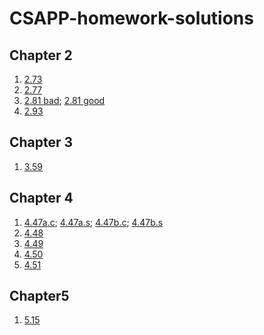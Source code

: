 # CSAPP-homework-solutions
## Chapter 2
1. [2.73](https://github.com/gaoze1998/CSAPP-homework-solutions/blob/main/Chapter2/2.73.c)
2. [2.77](https://github.com/gaoze1998/CSAPP-homework-solutions/blob/main/Chapter2/2.77.c)
3. [2.81 bad](https://github.com/gaoze1998/CSAPP-homework-solutions/blob/main/Chapter2/2.81.c); [2.81 good](https://github.com/gaoze1998/CSAPP-homework-solutions/blob/main/Chapter2/2.81good.c)
4. [2.93](https://github.com/gaoze1998/CSAPP-homework-solutions/blob/main/Chapter2/2.93.c)
## Chapter 3
1. [3.59](https://github.com/gaoze1998/CSAPP-homework-solutions/blob/main/Chapter3/3.59.s)
## Chapter 4
1. [4.47a.c](https://github.com/gaoze1998/CSAPP-homework-solutions/blob/main/Chapter4/4.47a.c); [4.47a.s](https://github.com/gaoze1998/CSAPP-homework-solutions/blob/main/Chapter4/4.47a.s); [4.47b.c](https://github.com/gaoze1998/CSAPP-homework-solutions/blob/main/Chapter4/4.47b.c); [4.47b.s](https://github.com/gaoze1998/CSAPP-homework-solutions/blob/main/Chapter4/4.47b.s)
2. [4.48](https://github.com/gaoze1998/CSAPP-homework-solutions/blob/main/Chapter4/4.48.s)
3. [4.49](https://github.com/gaoze1998/CSAPP-homework-solutions/blob/main/Chapter4/4.49.s)
4. [4.50](https://github.com/gaoze1998/CSAPP-homework-solutions/blob/main/Chapter4/4.50.s)
5. [4.51](https://github.com/gaoze1998/CSAPP-homework-solutions/blob/main/Chapter4/4.51.md)
## Chapter5
1. [5.15](https://github.com/gaoze1998/CSAPP-homework-solutions/blob/main/Chapter5/5.15.c)